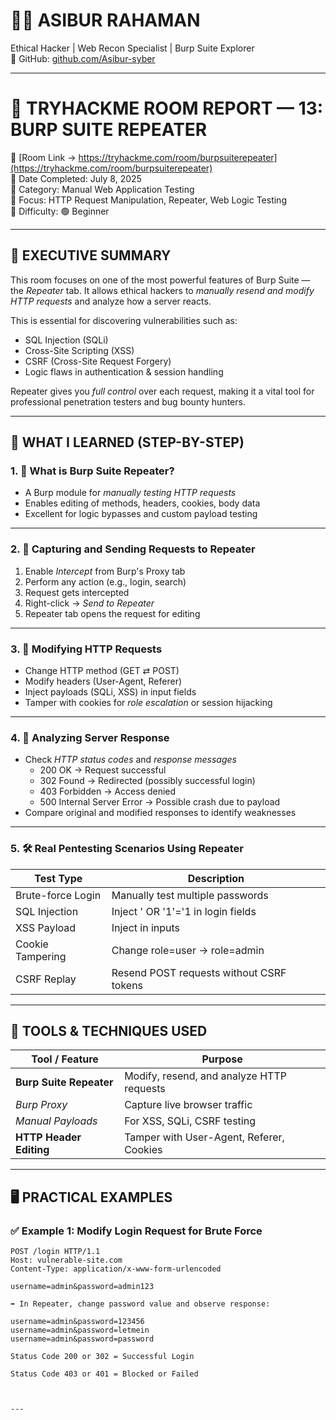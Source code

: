 # 🧑‍💻 ASIBUR RAHAMAN  
Ethical Hacker | Web Recon Specialist | Burp Suite Explorer  
🔗 GitHub: [github.com/Asibur-syber](https://github.com/Asibur-syber)

---

# 🧪 TRYHACKME ROOM REPORT — 13: BURP SUITE REPEATER  
🔗 [Room Link → https://tryhackme.com/room/burpsuiterepeater](https://tryhackme.com/room/burpsuiterepeater)  
📅 Date Completed: July 8, 2025  
📂 Category: Manual Web Application Testing  
🎯 Focus: HTTP Request Manipulation, Repeater, Web Logic Testing  
🧩 Difficulty: 🟢 Beginner  

---

## 🧠 EXECUTIVE SUMMARY

This room focuses on one of the most powerful features of Burp Suite — the *Repeater* tab. It allows ethical hackers to *manually resend and modify HTTP requests* and analyze how a server reacts.

This is essential for discovering vulnerabilities such as:

- SQL Injection (SQLi)  
- Cross-Site Scripting (XSS)  
- CSRF (Cross-Site Request Forgery)  
- Logic flaws in authentication & session handling  

Repeater gives you *full control* over each request, making it a vital tool for professional penetration testers and bug bounty hunters.

---

## 🎯 WHAT I LEARNED (STEP-BY-STEP)

### 1. 🔎 What is Burp Suite Repeater?  
- A Burp module for *manually testing HTTP requests*  
- Enables editing of methods, headers, cookies, body data  
- Excellent for logic bypasses and custom payload testing  

---

### 2. 🎣 Capturing and Sending Requests to Repeater  
1. Enable *Intercept* from Burp's Proxy tab  
2. Perform any action (e.g., login, search)  
3. Request gets intercepted  
4. Right-click → *Send to Repeater*  
5. Repeater tab opens the request for editing

---

### 3. 🧪 Modifying HTTP Requests  
- Change HTTP method (GET ⇄ POST)  
- Modify headers (User-Agent, Referer)  
- Inject payloads (SQLi, XSS) in input fields  
- Tamper with cookies for *role escalation* or session hijacking  

---

### 4. 🧵 Analyzing Server Response  
- Check *HTTP status codes* and *response messages*  
  - 200 OK → Request successful  
  - 302 Found → Redirected (possibly successful login)  
  - 403 Forbidden → Access denied  
  - 500 Internal Server Error → Possible crash due to payload  
- Compare original and modified responses to identify weaknesses

---

### 5. 🛠️ Real Pentesting Scenarios Using Repeater  

| Test Type           | Description                                       |
|---------------------|---------------------------------------------------|
| Brute-force Login   | Manually test multiple passwords                  |
| SQL Injection       | Inject ' OR '1'='1 in login fields              |
| XSS Payload         | Inject <script>alert(1)</script> in inputs      |
| Cookie Tampering    | Change role=user → role=admin                 |
| CSRF Replay         | Resend POST requests without CSRF tokens          |

---

## 🧰 TOOLS & TECHNIQUES USED

| Tool / Feature         | Purpose                                         |
|------------------------|-------------------------------------------------|
| **Burp Suite Repeater**| Modify, resend, and analyze HTTP requests       |
| *Burp Proxy*         | Capture live browser traffic                    |
| *Manual Payloads*    | For XSS, SQLi, CSRF testing                     |
| **HTTP Header Editing**| Tamper with User-Agent, Referer, Cookies        |

---

## 🖥️ PRACTICAL EXAMPLES

### ✅ Example 1: Modify Login Request for Brute Force

```http
POST /login HTTP/1.1
Host: vulnerable-site.com
Content-Type: application/x-www-form-urlencoded

username=admin&password=admin123

➡️ In Repeater, change password value and observe response:

username=admin&password=123456
username=admin&password=letmein
username=admin&password=password

Status Code 200 or 302 = Successful Login

Status Code 403 or 401 = Blocked or Failed



---
